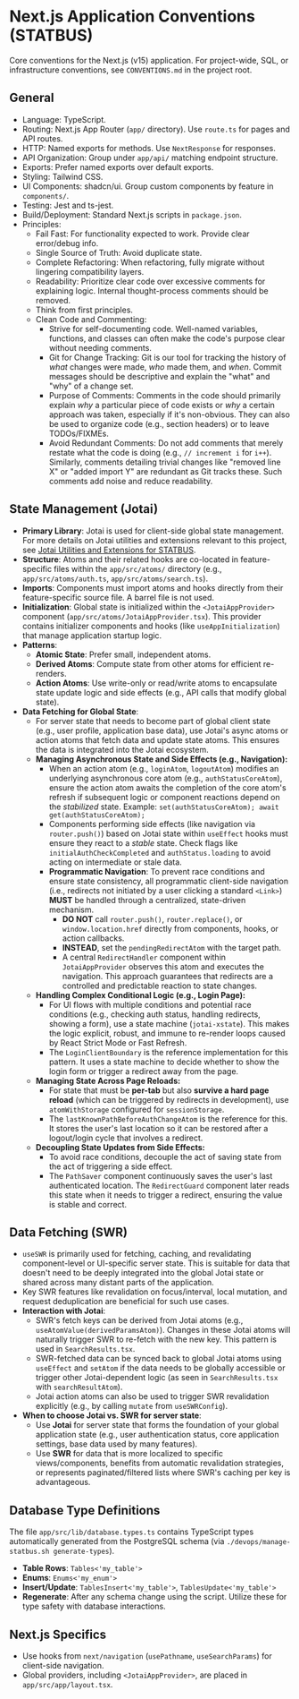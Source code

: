 # Next.js Application Conventions (STATBUS)

Core conventions for the Next.js (v15) application. For project-wide, SQL, or infrastructure conventions, see `CONVENTIONS.md` in the project root.

## General
- Language: TypeScript.
- Routing: Next.js App Router (`app/` directory). Use `route.ts` for pages and API routes.
- HTTP: Named exports for methods. Use `NextResponse` for responses.
- API Organization: Group under `app/api/` matching endpoint structure.
- Exports: Prefer named exports over default exports.
- Styling: Tailwind CSS.
- UI Components: shadcn/ui. Group custom components by feature in `components/`.
- Testing: Jest and ts-jest.
- Build/Deployment: Standard Next.js scripts in `package.json`.
- Principles:
    - Fail Fast: For functionality expected to work. Provide clear error/debug info.
    - Single Source of Truth: Avoid duplicate state.
    - Complete Refactoring: When refactoring, fully migrate without lingering compatibility layers.
    - Readability: Prioritize clear code over excessive comments for explaining logic. Internal thought-process comments should be removed.
    - Think from first principles.
    - Clean Code and Commenting:
        - Strive for self-documenting code. Well-named variables, functions, and classes can often make the code's purpose clear without needing comments.
        - Git for Change Tracking: Git is our tool for tracking the history of *what* changes were made, *who* made them, and *when*. Commit messages should be descriptive and explain the "what" and "why" of a change set.
        - Purpose of Comments: Comments in the code should primarily explain *why* a particular piece of code exists or *why* a certain approach was taken, especially if it's non-obvious. They can also be used to organize code (e.g., section headers) or to leave TODOs/FIXMEs.
        - Avoid Redundant Comments: Do not add comments that merely restate what the code is doing (e.g., `// increment i` for `i++`). Similarly, comments detailing trivial changes like "removed line X" or "added import Y" are redundant as Git tracks these. Such comments add noise and reduce readability.

## State Management (Jotai)
- **Primary Library**: Jotai is used for client-side global state management. For more details on Jotai utilities and extensions relevant to this project, see [Jotai Utilities and Extensions for STATBUS](../doc/jotai.md).
- **Structure**: Atoms and their related hooks are co-located in feature-specific files within the `app/src/atoms/` directory (e.g., `app/src/atoms/auth.ts`, `app/src/atoms/search.ts`).
- **Imports**: Components must import atoms and hooks directly from their feature-specific source file. A barrel file is not used.
- **Initialization**: Global state is initialized within the `<JotaiAppProvider>` component (`app/src/atoms/JotaiAppProvider.tsx`). This provider contains initializer components and hooks (like `useAppInitialization`) that manage application startup logic.
- **Patterns**:
    - **Atomic State**: Prefer small, independent atoms.
    - **Derived Atoms**: Compute state from other atoms for efficient re-renders.
    - **Action Atoms**: Use write-only or read/write atoms to encapsulate state update logic and side effects (e.g., API calls that modify global state).
- **Data Fetching for Global State**:
    - For server state that needs to become part of global client state (e.g., user profile, application base data), use Jotai's async atoms or action atoms
that fetch data and update state atoms. This ensures the data is integrated into the Jotai ecosystem.
    - **Managing Asynchronous State and Side Effects (e.g., Navigation):**
        - When an action atom (e.g., `loginAtom`, `logoutAtom`) modifies an underlying asynchronous core atom (e.g., `authStatusCoreAtom`), ensure the action
atom awaits the completion of the core atom's refresh if subsequent logic or component reactions depend on the *stabilized* state. Example:
`set(authStatusCoreAtom); await get(authStatusCoreAtom);`
        - Components performing side effects (like navigation via `router.push()`) based on Jotai state within `useEffect` hooks must ensure they react to a
*stable* state. Check flags like `initialAuthCheckCompleted` and `authStatus.loading` to avoid acting on intermediate or stale data.
        - **Programmatic Navigation**: To prevent race conditions and ensure state consistency, all programmatic client-side navigation (i.e., redirects not initiated by a user clicking a standard `<Link>`) **MUST** be handled through a centralized, state-driven mechanism.
          - **DO NOT** call `router.push()`, `router.replace()`, or `window.location.href` directly from components, hooks, or action callbacks.
          - **INSTEAD**, set the `pendingRedirectAtom` with the target path.
          - A central `RedirectHandler` component within `JotaiAppProvider` observes this atom and executes the navigation. This approach guarantees that redirects are a controlled and predictable reaction to state changes.
    - **Handling Complex Conditional Logic (e.g., Login Page):**
        - For UI flows with multiple conditions and potential race conditions (e.g., checking auth status, handling redirects, showing a form), use a state machine (`jotai-xstate`). This makes the logic explicit, robust, and immune to re-render loops caused by React Strict Mode or Fast Refresh.
        - The `LoginClientBoundary` is the reference implementation for this pattern. It uses a state machine to decide whether to show the login form or trigger a redirect away from the page.
    - **Managing State Across Page Reloads:**
        - For state that must be **per-tab** but also **survive a hard page reload** (which can be triggered by redirects in development), use `atomWithStorage` configured for `sessionStorage`.
        - The `lastKnownPathBeforeAuthChangeAtom` is the reference for this. It stores the user's last location so it can be restored after a logout/login cycle that involves a redirect.
    - **Decoupling State Updates from Side Effects:**
        - To avoid race conditions, decouple the act of saving state from the act of triggering a side effect.
        - The `PathSaver` component continuously saves the user's last authenticated location. The `RedirectGuard` component later reads this state when it needs to trigger a redirect, ensuring the value is stable and correct.


## Data Fetching (SWR)
- `useSWR` is primarily used for fetching, caching, and revalidating component-level or UI-specific server state. This is suitable for data that doesn't need to be deeply integrated into the global Jotai state or shared across many distant parts of the application.
- Key SWR features like revalidation on focus/interval, local mutation, and request deduplication are beneficial for such use cases.
- **Interaction with Jotai**:
    - SWR's fetch keys can be derived from Jotai atoms (e.g., `useAtomValue(derivedParamsAtom)`). Changes in these Jotai atoms will naturally trigger SWR to re-fetch with the new key. This pattern is used in `SearchResults.tsx`.
    - SWR-fetched data can be synced back to global Jotai atoms using `useEffect` and `setAtom` if the data needs to be globally accessible or trigger other Jotai-dependent logic (as seen in `SearchResults.tsx` with `searchResultAtom`).
    - Jotai action atoms can also be used to trigger SWR revalidation explicitly (e.g., by calling `mutate` from `useSWRConfig`).
- **When to choose Jotai vs. SWR for server state**:
    - Use **Jotai** for server state that forms the foundation of your global application state (e.g., user authentication status, core application settings, base data used by many features).
    - Use **SWR** for data that is more localized to specific views/components, benefits from automatic revalidation strategies, or represents paginated/filtered lists where SWR's caching per key is advantageous.

## Database Type Definitions
The file `app/src/lib/database.types.ts` contains TypeScript types automatically generated from the PostgreSQL schema (via `./devops/manage-statbus.sh generate-types`).
- **Table Rows**: `Tables<'my_table'>`
- **Enums**: `Enums<'my_enum'>`
- **Insert/Update**: `TablesInsert<'my_table'>`, `TablesUpdate<'my_table'>`
- **Regenerate**: After any schema change using the script.
Utilize these for type safety with database interactions.

## Next.js Specifics
- Use hooks from `next/navigation` (`usePathname`, `useSearchParams`) for client-side navigation.
- Global providers, including `<JotaiAppProvider>`, are placed in `app/src/app/layout.tsx`.
